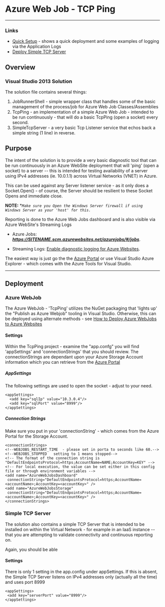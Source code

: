 # Azure Web Job - TCP Ping #
---

### Links ###
  * [Quick Setup](QuickSetup.md) - shows a quick deployment and some examples of logging via the Application Logs
  * [Deploy Simple TCP Server](SimpleTcpServer.md)

## Overview ##
### Visual Studio 2013 Solution ###
The solution file contains several things:

1. JobRunnerShell - simple wrapper class that handles some of the basic management of the process/job for Azure Web Job Classes/Assemblies
2. TcpPing - an implementation of a simple Azure Web Job - intended to be run continuously - that will do a basic TcpPing (open a socket) every second.
3. SimpleTcpServer - a very basic Tcp Listener service that echos back a simple string (1 line) in reverse.


## Purpose ##

The intent of the solution is to provide a very basic diagnostic tool that can be run continuously in an Azure WebSite deployment that will 'ping' (open a socket) to a server -- this is intended for testing availability of a server using IPv4 addresses (ie. 10.0.1.1) across Virtual Networks (VNET) in Azure.

This can be used against any Server listener service - as it only does a Socket.Open() - of course, the Server should be resilient to these Socket Opens and immediate close.

**NOTE:** **`Make sure you Open the Windows Server firewall if using Windows Server as your 'host' for this.`*

Reporting is done to the Azure Web Jobs dashboard and is also visible via Azure WebSite's Streaming Logs 



- Azure Jobs:   ***https://SITENAME.scm.azurewebsites.net/azurejobs/#/jobs***.



- Streaming Logs: [Enable diagnostic logging for Azure Websites](http://azure.microsoft.com/en-us/documentation/articles/web-sites-enable-diagnostic-log/).

The easiest way is just go the the [Azure Portal](https://portal.azure.com) or use Visual Studio Azure Explorer - which comes with the Azure Tools for Visual Studio.

---

## Deployment ##

### Azure WebJob ###
The Azure WebJob - 'TcpPing' utilizes the NuGet packaging that 'lights up' the "Publish as Azure Webjob" tooling in Visual Studio.  Otherwise, this can be deployed using alternate methods - see [How to Deploy Azure WebJobs to Azure Websites](http://azure.microsoft.com/en-us/documentation/articles/websites-dotnet-deploy-webjobs/)
#### Settings ####
Within the TcpPing project - examine the "app.confg" you will find 'appSettings' and 'connectionStrings' that you should review.  The connectionStrings are dependant upon your Azure Storage Account information which you can retrieve from the [Azure Portal](https://portal.azure.com)

##### AppSettings #####
The following settings are used to open the socket - adjust to your need.

    <appSettings>
      <add key="sqlIp" value="10.3.0.4"/>
      <add key="sqlPort" value="8999"/>
    </appSettings>
    

##### Connection Strings #####
Make sure you put in your 'connectionString' - which comes from the Azure Portal for the Storage Account.

    <connectionStrings>
    <!--WEBJOBS_RESTART_TIME  - please set in porta to seconds like 60.-->
    <!--WEBJOBS_STOPPED   setting to 1 means stopped-->
    <!-- The format of the connection string is "DefaultEndpointsProtocol=https;AccountName=NAME;AccountKey=KEY" -->
    <!-- For local execution, the value can be set either in this config file or through environment variables -->
    <add name="AzureWebJobsDashboard"
     connectionString="DefaultEndpointsProtocol=https;AccountName=<accountName>;AccountKey=<accountKey>" />
    <add name="AzureWebJobsStorage"
     connectionString="DefaultEndpointsProtocol=https;AccountName=<accountName>;AccountKey=<accountKey>" />
    </connectionStrings>


### Simple TCP Server ###
The solution also contains a simple TCP Server that is intended to be installed on within the Virtual Network - for example in an IaaS instance -- that you are attempting to validate connectivity and continuous reporting on.

Again, you should be able 
#### Settings ####
There is only 1 setting in the app.config under appSettings. If this is absent, the Simple TCP Server listens on IPv4 addresses only (actually all the time) and uses port 8999

    <appSettings>
     <add key="serverPort" value="8999"/>
    </appSettings>
    

